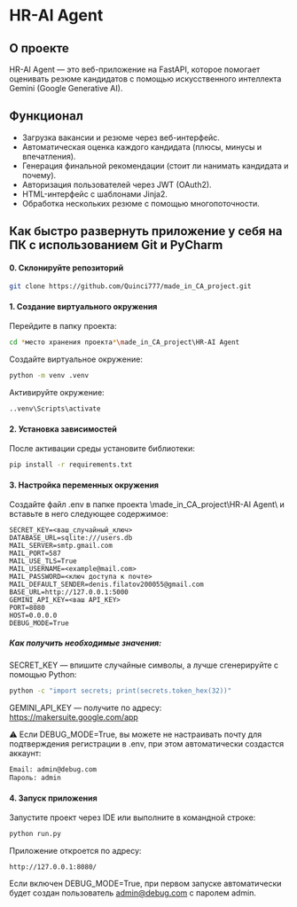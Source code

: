 # HR-AI Agent


## О проекте
HR-AI Agent — это веб-приложение на FastAPI, которое помогает оценивать резюме кандидатов с помощью искусственного интеллекта Gemini (Google Generative AI).


## Функционал
- Загрузка вакансии и резюме через веб-интерфейс.
- Автоматическая оценка каждого кандидата (плюсы, минусы и впечатления).
- Генерация финальной рекомендации (стоит ли нанимать кандидата и почему).
- Авторизация пользователей через JWT (OAuth2).
- HTML-интерфейс с шаблонами Jinja2.
- Обработка нескольких резюме с помощью многопоточности.


## Как быстро развернуть приложение у себя на ПК с использованием Git и PyCharm

#### 0. Склонируйте репозиторий

```bash
git clone https://github.com/Quinci777/made_in_CA_project.git
```

#### 1. Создание виртуального окружения

Перейдите в папку проекта:

```bash
cd *место хранения проекта*\made_in_CA_project\HR-AI Agent
```

Создайте виртуальное окружение:

```bash
python -m venv .venv
```

Активируйте окружение:

```bash
..venv\Scripts\activate
```

#### 2. Установка зависимостей

После активации среды установите библиотеки:

```bash
pip install -r requirements.txt
```

#### 3. Настройка переменных окружения

Создайте файл .env в папке проекта \made_in_CA_project\HR-AI Agent\ и вставьте в него следующее содержимое:

```dotenv
SECRET_KEY=<ваш_случайный_ключ>
DATABASE_URL=sqlite:///users.db
MAIL_SERVER=smtp.gmail.com
MAIL_PORT=587
MAIL_USE_TLS=True
MAIL_USERNAME=<example@mail.com>
MAIL_PASSWORD=<ключ доступа к почте>
MAIL_DEFAULT_SENDER=denis.filatov200055@gmail.com
BASE_URL=http://127.0.0.1:5000
GEMINI_API_KEY=<ваш API_KEY>
PORT=8080
HOST=0.0.0.0
DEBUG_MODE=True
```

##### Как получить необходимые значения:

SECRET_KEY — впишите случайные символы, а лучше сгенерируйте с помощью Python:

```bash
python -c "import secrets; print(secrets.token_hex(32))"
```

GEMINI_API_KEY — получите по адресу: https://makersuite.google.com/app

⚠️ Если DEBUG_MODE=True, вы можете не настраивать почту для подтверждения регистрации в .env, при этом автоматически создастся аккаунт:
```bash
Email: admin@debug.com
Пароль: admin
```
#### 4. Запуск приложения

Запустите проект через IDE или выполните в командной строке:

```bash
python run.py
```

Приложение откроется по адресу:

```
http://127.0.0.1:8080/
```

Если включен DEBUG_MODE=True, при первом запуске автоматически будет создан пользователь admin@debug.com с паролем admin.

